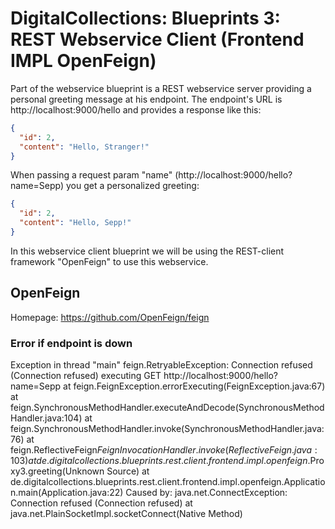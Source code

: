 # DigitalCollections: Blueprints 3: REST Webservice Client (Frontend IMPL OpenFeign)

Part of the webservice blueprint is a REST webservice server providing a personal greeting message at his endpoint.
The endpoint's URL is http://localhost:9000/hello and provides a response like this:

```json
{
  "id": 2,
  "content": "Hello, Stranger!"
}
```

When passing a request param "name" (http://localhost:9000/hello?name=Sepp) you get a personalized greeting:

```json
{
  "id": 2,
  "content": "Hello, Sepp!"
}
```

In this webservice client blueprint we will be using the REST-client framework "OpenFeign" to use this webservice.

## OpenFeign

Homepage: <https://github.com/OpenFeign/feign>

### Error if endpoint is down

Exception in thread "main" feign.RetryableException: Connection refused (Connection refused) executing GET http://localhost:9000/hello?name=Sepp
	at feign.FeignException.errorExecuting(FeignException.java:67)
	at feign.SynchronousMethodHandler.executeAndDecode(SynchronousMethodHandler.java:104)
	at feign.SynchronousMethodHandler.invoke(SynchronousMethodHandler.java:76)
	at feign.ReflectiveFeign$FeignInvocationHandler.invoke(ReflectiveFeign.java:103)
	at de.digitalcollections.blueprints.rest.client.frontend.impl.openfeign.$Proxy3.greeting(Unknown Source)
	at de.digitalcollections.blueprints.rest.client.frontend.impl.openfeign.Application.main(Application.java:22)
Caused by: java.net.ConnectException: Connection refused (Connection refused)
	at java.net.PlainSocketImpl.socketConnect(Native Method)